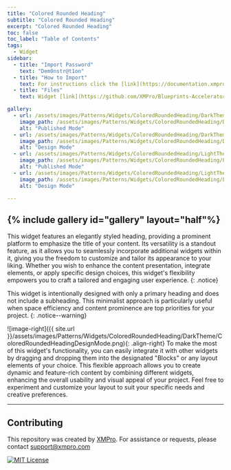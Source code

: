 ```yaml
---
title: "Colored Rounded Heading"
subtitle: "Colored Rounded Heading"
excerpt: "Colored Rounded Heading"
toc: false
toc_label: "Table of Contents"
tags:
  - Widget
sidebar:
  - title: "Import Password"
    text: "Dem0nstr@t1on"
  - title: "How to Import"
    text: For instructions click the [link](https://documentation.xmpro.com/how-tos/apps/manage-widgets#importing-widgets)
  - title: "Files"
    text: Widget [link](https://github.com/XMPro/Blueprints-Accelerators-Patterns/blob/master/Patterns/Widgets/Colored%20Rounded%20Heading.xwid)

gallery:
  - url: /assets/images/Patterns/Widgets/ColoredRoundedHeading/DarkTheme/ColoredRoundedHeadingPublishedMode.png
    image_path: /assets/images/Patterns/Widgets/ColoredRoundedHeading/DarkTheme/ColoredRoundedHeadingPublishedMode.png
    alt: "Published Mode"
  - url: /assets/images/Patterns/Widgets/ColoredRoundedHeading/DarkTheme/ColoredRoundedHeadingDesignMode.png
    image_path: /assets/images/Patterns/Widgets/ColoredRoundedHeading/DarkTheme/ColoredRoundedHeadingDesignMode.png
    alt: "Design Mode"
  - url: /assets/images/Patterns/Widgets/ColoredRoundedHeading/LightTheme/ColoredRoundedHeadingPublishedMode.png
    image_path: /assets/images/Patterns/Widgets/ColoredRoundedHeading/LightTheme/ColoredRoundedHeadingPublishedMode.png
    alt: "Published Mode"
  - url: /assets/images/Patterns/Widgets/ColoredRoundedHeading/LightTheme/ColoredRoundedHeadingDesignMode.png
    image_path: /assets/images/Patterns/Widgets/ColoredRoundedHeading/LightTheme/ColoredRoundedHeadingDesignMode.png
    alt: "Design Mode"

---
```

{% include gallery id="gallery" layout="half"%}
---
This widget features an elegantly styled heading, providing a prominent platform to emphasize the title of your content. Its versatility is a standout feature, as it allows you to seamlessly incorporate additional widgets within it, giving you the freedom to customize and tailor its appearance to your liking. Whether you wish to enhance the content presentation, integrate elements, or apply specific design choices, this widget's flexibility empowers you to craft a tailored and engaging user experience.
{: .notice}

This widget is intentionally designed with only a primary heading and does not include a subheading. This minimalist approach is particularly useful when space efficiency and content prominence are top priorities for your project.
{: .notice--warning}

![image-right]({{ site.url }}/assets/images/Patterns/Widgets/ColoredRoundedHeading/DarkTheme/ColoredRoundedHeadingDesignMode.png){: .align-right}
To make the most of this widget's functionality, you can easily integrate it with other widgets by dragging and dropping them into the designated "Blocks" or any layout elements of your choice. This flexible approach allows you to create dynamic and feature-rich content by combining different widgets, enhancing the overall usability and visual appeal of your project. Feel free to experiment and customize your layout to suit your specific needs and creative preferences.
<hr />

## Contributing
This repository was created by <a href="https://xmpro.com/">XMPro</a>. 
For assistance or requests, please contact <a href="mailto:support@xmpro.com">support@xmpro.com</a>

[![MIT License](https://img.shields.io/badge/License-MIT-green.svg)](https://choosealicense.com/licenses/mit/)

